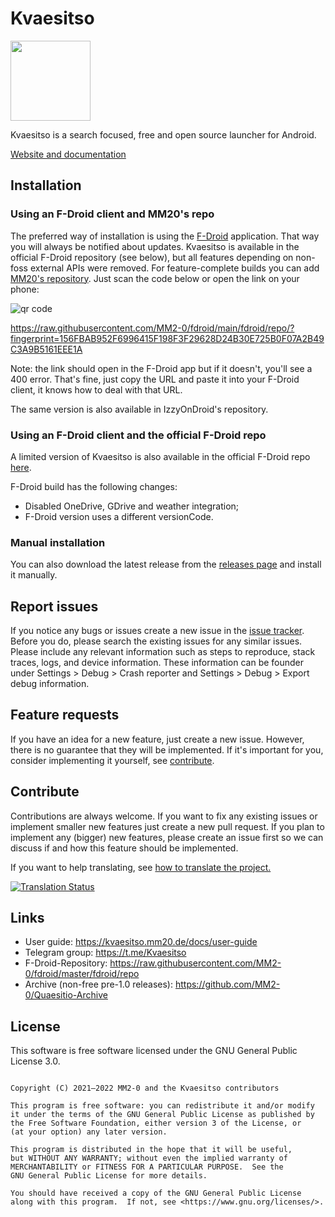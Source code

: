 # Kvaesitso

<img src="https://raw.githubusercontent.com/MM2-0/Kvaesitso/main/assets/icons/ic_launcher.png" width="128">

Kvaesitso is a search focused, free and open source launcher for Android.

[Website and documentation](https://kvaesitso.mm20.de)

## Installation

### Using an F-Droid client and MM20's repo

The preferred way of installation is using the [F-Droid](https://f-droid.org) application. That way
you will always be notified about updates. Kvaesitso is available in the official F-Droid
repository (see below), but all features depending on non-foss external APIs were removed.
For feature-complete builds you can add [MM20's repository](https://github.com/MM2-0/fdroid). Just scan the code below or open
the link on your phone:

![qr code](https://raw.githubusercontent.com/MM2-0/fdroid/main/qrcode.png)

https://raw.githubusercontent.com/MM2-0/fdroid/main/fdroid/repo/?fingerprint=156FBAB952F6996415F198F3F29628D24B30E725B0F07A2B49C3A9B5161EEE1A

Note: the link should open in the F-Droid app but if it doesn't, you'll see a 400 error. That's fine, just copy the URL and paste it into your F-Droid client, it knows how to deal with that URL.

The same version is also available in IzzyOnDroid's repository.

### Using an F-Droid client and the official F-Droid repo

A limited version of Kvaesitso is also available in the official F-Droid repo [here](https://f-droid.org/packages/de.mm20.launcher2.release/).

F-Droid build has the following changes:
* Disabled OneDrive, GDrive and weather integration;
* F-Droid version uses a different versionCode.

### Manual installation

You can also download the latest release from
the [releases page](https://github.com/MM2-0/Kvaesitso/releases/latest) and install it manually.

## Report issues

If you notice any bugs or issues create a new issue in
the [issue tracker](https://github.com/MM2-0/Kvaesitso/issues). Before you do, please search the
existing issues for any similar issues. Please include any relevant information such as steps to
reproduce, stack traces, logs, and device information. These information can be founder under
Settings > Debug > Crash reporter and Settings > Debug > Export debug information.

## Feature requests

If you have an idea for a new feature, just create a new issue. However, there is no guarantee that
they will be implemented. If it's important for you, consider implementing it yourself,
see [contribute](#contribute).


## Contribute

Contributions are always welcome. If you want to fix any existing issues or implement smaller new
features just create a new pull request. If you plan to implement any (bigger) new features, please
create an issue first so we can discuss if and how this feature should be implemented.

If you want to help translating, see [how to translate the project.](https://kvaesitso.mm20.de/docs/contributor-guide/i18n)

<a href="https://i18n.mm20.de/engage/kvaesitso/">
<img src="https://i18n.mm20.de/widgets/kvaesitso/-/287x66-grey.png" alt ="Translation Status">
</a>

## Links

- User guide: https://kvaesitso.mm20.de/docs/user-guide
- Telegram group: https://t.me/Kvaesitso
- F-Droid-Repository: https://raw.githubusercontent.com/MM2-0/fdroid/master/fdroid/repo
- Archive (non-free pre-1.0 releases): https://github.com/MM2-0/Quaesitio-Archive

## License

This software is free software licensed under the GNU General Public License 3.0.

```

Copyright (C) 2021–2022 MM2-0 and the Kvaesitso contributors

This program is free software: you can redistribute it and/or modify
it under the terms of the GNU General Public License as published by
the Free Software Foundation, either version 3 of the License, or
(at your option) any later version.

This program is distributed in the hope that it will be useful,
but WITHOUT ANY WARRANTY; without even the implied warranty of
MERCHANTABILITY or FITNESS FOR A PARTICULAR PURPOSE.  See the
GNU General Public License for more details.

You should have received a copy of the GNU General Public License
along with this program.  If not, see <https://www.gnu.org/licenses/>.
```
